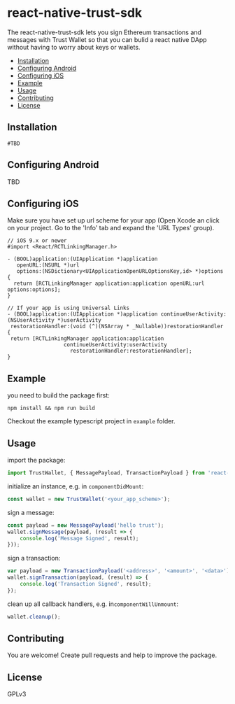 # react-native-trust-sdk

The react-native-trust-sdk lets you sign Ethereum transactions and messages with Trust Wallet so that you can bulid a react native DApp without having to worry about keys or wallets.

* [Installation](#installation)
* [Configuring Android](#configuring-android)
* [Configuring iOS](#configuring-ios)
* [Example](#example)
* [Usage](#usage)
* [Contributing](#contributing)
* [License](#license)

## Installation

```shell
#TBD
```

## Configuring Android

TBD

## Configuring iOS

Make sure you have set up url scheme for your app (Open Xcode an click on your project. Go to the 'Info' tab and expand the 'URL Types' group).

```objc
// iOS 9.x or newer
#import <React/RCTLinkingManager.h>

- (BOOL)application:(UIApplication *)application
   openURL:(NSURL *)url
   options:(NSDictionary<UIApplicationOpenURLOptionsKey,id> *)options
{
  return [RCTLinkingManager application:application openURL:url options:options];
}

// If your app is using Universal Links
- (BOOL)application:(UIApplication *)application continueUserActivity:(NSUserActivity *)userActivity
 restorationHandler:(void (^)(NSArray * _Nullable))restorationHandler
{
 return [RCTLinkingManager application:application
                  continueUserActivity:userActivity
                    restorationHandler:restorationHandler];
}
```

## Example

you need to build the package first:
```shell
npm install && npm run build
```

Checkout the example typescript project in `example` folder.

## Usage

import the package:
```typescript
import TrustWallet, { MessagePayload, TransactionPayload } from 'react-native-trust-sdk';
```

initialize an instance, e.g. in `componentDidMount`:
```typescript
const wallet = new TrustWallet('<your_app_scheme>');
```

sign a message:
```typescript
const payload = new MessagePayload('hello trust');
wallet.signMessage(payload, (result => {
    console.log('Message Signed', result);
}));
```

sign a transaction:
```typescript
var payload = new TransactionPayload('<address>', '<amount>', '<data>');
wallet.signTransaction(payload, (result) => {
    console.log('Transaction Signed', result);
});
```

clean up all callback handlers, e.g. in`componentWillUnmount`:
```typescript
wallet.cleanup();
```

## Contributing

You are welcome! Create pull requests and help to improve the package.

## License

GPLv3